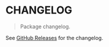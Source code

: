 # CHANGELOG

> Package changelog.

See [GitHub Releases](https://github.com/stdlib-js/string-base-format-interpolate/releases) for the changelog.